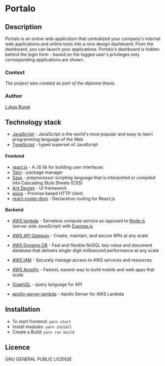 # Portalo

## Description
Portalo is an online web application that centralized your company's internal web applications and online tools into a nice design dashboard. From the dashboard, you can launch your applications. Portalo's dashboard is hidden behind the login form - based on the logged user's privileges only corresponding applications are shown. 

### Context
*The project was created as part of the diploma thesis.*

### Author
[Lukas Bunat](https://bunat.cz)

## Technology stack
* [JavaScript](https://www.javascript.com/) - JavaScript is the world's most popular and easy to learn programming language of the Web
* [TypeScript](https://www.typescriptlang.org/) - typed superset of JavaScript

#### Frontend
* [react.js](https://reactjs.org/) - A JS lib for building user interfaces
* [Yarn](https://yarnpkg.com) - package manager
* [Sass](https://sass-lang.com/) - preprocessor scripting language that is interpreted or compiled into Cascading Style Sheets (CSS)
* [Ant Design](https://ant.design/) - UI framework
* [axios](https://github.com/axios/axios) - Promise based HTTP client
* [react-router-dom](https://reactrouter.com/web/guides/quick-start) - Declarative routing for React.js

#### Backend
* [AWS lambda](https://aws.amazon.com/lambda/) - Serveless compute service as opposed to [Node.js](https://nodejs.org) (server side JavaScript) with [Express.js](https://expressjs.com/)
* [AWS API Gateway](https://aws.amazon.com/api-gateway/) - Create, maintain, and secure APIs at any scale
* [AWS Dynamo DB](https://aws.amazon.com/dynamodb/) - Fast and flexible NoSQL key-value and document database that delivers single-digit millisecond performance at any scale
* [AWS IAM](https://aws.amazon.com/iam/) - Securely manage access to AWS services and resources
* [AWS Amplify](https://aws.amazon.com/amplify/) - Fastest, easiest way to build mobile and web apps that scale

* [GraphQL](https://graphql.org/) - query language for API
* [apollo-server-lambda](https://www.apollographql.com/docs/apollo-server/v1/servers/lambda/) - Apollo Server for AWS Lambda

## Installation
 * To start frontend: `yarn start`
 * Install modules: `yarn install`
 * Create a Build: `yarn run build`

## Licence
GNU GENERAL PUBLIC LICENSE
